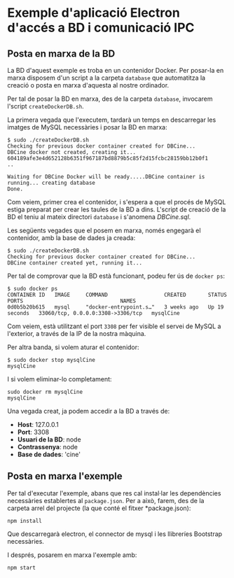 # Exemple d'aplicació Electron d'accés a BD i comunicació IPC

## Posta en marxa de la BD

La BD d'aquest exemple es troba en un contenidor Docker. Per posar-la en marxa disposem d'un script a la carpeta `database` que automatitza la creació o posta en marxa d'aquesta al nostre ordinador.

Per tal de posar la BD en marxa, des de la carpeta `database`, invocarem l'script `createDockerDB.sh`.

La primera vegada que l'executem, tardarà un temps en descarregar les imatges de MySQL necessàries i posar la BD en marxa:

```
$ sudo ./createDockerDB.sh 
Checking for previous docker container created for DBCine...
DBCine docker not created, creating it...
604189afe3e4d652128b6351f967187bd8879b5c85f2d15fcbc28159bb12b0f1
..

Waiting for DBCine Docker will be ready.....DBCine container is running... creating database
Done.
```

Com veiem, primer crea el contenidor, i s'espera a que el procés de MySQL estiga preparat per crear les taules de la BD a dins. L'script de creació de la BD el teniu al mateix directori `database` i s'anomena *DBCine.sql*.

Les següents vegades que el posem en marxa, només engegarà el contenidor, amb la base de dades ja creada:

```
$ sudo ./createDockerDB.sh 
Checking for previous docker container created for DBCine...
DBCine container created yet, running it...
```

Per tal de comprovar que la BD està funcionant, podeu fer ús de `docker ps`:

```
$ sudo docker ps
CONTAINER ID   IMAGE     COMMAND                  CREATED       STATUS          PORTS                               NAMES
0d0b5b20b615   mysql     "docker-entrypoint.s…"   3 weeks ago   Up 19 seconds   33060/tcp, 0.0.0.0:3308->3306/tcp   mysqlCine
```

Com veiem, està utilitzant el port `3308` per fer visible el servei de MySQL a l'exterior, a través de la IP de la nostra màquina.

Per altra banda, si volem aturar el contenidor:

```
$ sudo docker stop mysqlCine
mysqlCine
```

I si volem eliminar-lo completament:

```
sudo docker rm mysqlCine
mysqlCine
```

Una vegada creat, ja podem accedir a la BD a través de:

* **Host**: 127.0.0.1
* **Port**: 3308
* **Usuari de la BD**: node
* **Contrassenya**: node
* **Base de dades**: 'cine'

## Posta en marxa l'exemple

Per tal d'executar l'exemple, abans que res cal instal·lar les dependències necessàries establertes al `package.json`. Per a això, farem, des de la carpeta arrel del projecte (la que conté el fitxer *package.json):

```
npm install
```

Que descarregarà electron, el connector de mysql i les llibreríes Bootstrap necessàries.

I després, posarem en marxa l'exemple amb:

```
npm start
```


